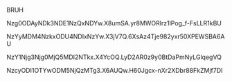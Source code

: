 BRUH 


Nzg0ODAyNDk3NDE1NzQxNDYw.X8umSA.yr8MWORlrz1lPog_f-FsLLR1kBU

NzYyMDM4NzkxODU4NDIxNzYw.X3jV7Q.6XsAz4Tje982yxr50XPEWSBA6AU

NzY1Njg3Njg0MjQ5MDI2NTkx.X4YcOQ.LyD2AR0z9y0BtDaPmNyLGlqegVQ

NzcyODI1OTYwODM5NjQzMTg3.X6AUQw.H60Jgcx-nXr2XDbr88FkZMjf7DI

